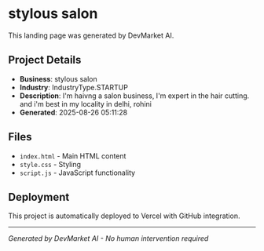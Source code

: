 # stylous salon

This landing page was generated by DevMarket AI.

## Project Details
- **Business**: stylous salon
- **Industry**: IndustryType.STARTUP
- **Description**: I'm haivng a salon business, I'm expert in the hair cutting. and i'm best in my locality in delhi, rohini
- **Generated**: 2025-08-26 05:11:28

## Files
- `index.html` - Main HTML content
- `style.css` - Styling
- `script.js` - JavaScript functionality

## Deployment
This project is automatically deployed to Vercel with GitHub integration.

---
*Generated by DevMarket AI - No human intervention required*
